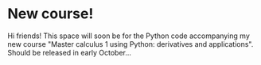 # New course!

Hi friends! This space will soon be for the Python code accompanying my new course "Master calculus 1 using Python: derivatives and applications". Should be released in early October...
